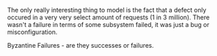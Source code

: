 The only really interesting thing to model is the fact that a defect only occured in a very very select amount of requests (1 in 3 million). There wasn't a failure in terms of some subsystem failed, it was just a bug or misconfiguration.

Byzantine Failures - are they successes or failures.
